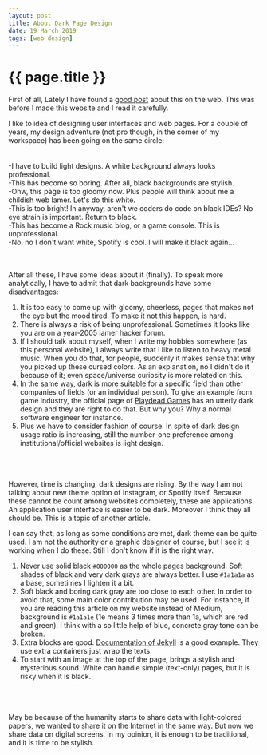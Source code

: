 ```yaml
---
layout: post
title: About Dark Page Design
date: 19 March 2019
tags: [web design]
---
```


# {{ page.title }}

First of all, Lately I have found a [good post](https://1stwebdesigner.com/dark-or-light/) about this on the web. This was before I made this website and I read it carefully.

I like to idea of designing user interfaces and web pages. For a couple of years, my design adventure (not pro though, in the corner of my workspace) has been going on
the same circle:
<br><br><br>
-I have to build light designs. A white background always looks professional.<br>
-This has become so boring. After all, black backgrounds are stylish.<br>
-Ohw, this page is too gloomy now. Plus people will think about me a childish web lamer. Let's do this white.<br>
-This is too bright! In anyway, aren't we coders do code on black IDEs? No eye strain is important. Return to black.<br>
-This has become a Rock music blog, or a game console. This is unprofessional.<br>
-No, no I don't want white, Spotify is cool. I will make it black again...
<br><br><br>

After all these, I have some ideas about it (finally). To speak more analytically, I have to admit that dark backgrounds have some disadvantages:

1. It is too easy to come up with gloomy, cheerless, pages that makes not the eye but the mood tired. To make it not this happen, is hard.
2. There is always a risk of being unprofessional. Sometimes it looks like you are on a year-2005 lamer hacker forum.
3. If I should talk about myself, when I write my hobbies somewhere (as this personal website), I always write that I like to listen to heavy metal music. When you do that,
for people, suddenly it makes sense that why you picked up these cursed colors. As an explanation, no I didn't do it because of it; even space/universe curiosity is more related on this.
4. In the same way, dark is more suitable for a specific field than other companies of fields (or an individual person). To give an example from game industry, the official page of [Playdead Games](https://playdead.com/) has an utterly dark design and they are right to do that. But why you? Why a normal software engineer for instance.
5. Plus we have to consider fashion of course. In spite of dark design usage ratio is increasing, still the number-one preference among institutional/official websites is light design.

<br><br><br>
However, time is changing, dark designs are rising. By the way I am not talking about new theme option of Instagram, or Spotify itself. Because
these cannot be count among websites completely, these are applications. An application user interface is easier to be dark. Moreover I think they all should be. This is a topic of another
article.

I can say that, as long as some conditions are met, dark theme can be quite used. I am not the authority or a graphic designer of course, but I see it is working when I do these.
Still I don't know if it is the right way.

1. Never use solid black `#000000` as the whole pages background. Soft shades of black and very dark grays are always better. I use `#1a1a1a` as a base, sometimes I lighten it a bit.
2. Soft black and boring dark gray are too close to each other. In order to avoid that, some main color contribution may be used. For instance, if you are reading this article on
my website instead of Medium, background is `#1a1a1e` (1e means 3 times more than 1a, which are red and green). I think with a so little help of blue, concrete gray tone can be broken.
3. Extra blocks are good. [Documentation of Jekyll](https://jekyllrb.com/docs/) is a good example. They use extra containers just wrap the texts.  
4. To start with an image at the top of the page, brings a stylish and mysterious sound. White can handle simple (text-only) pages, but it is risky when it is black.

<br><br><br>
May be because of the humanity starts to share data with light-colored papers, we wanted to share it on the Internet in the same way. But now we share data on digital screens. In my
opinion, it is enough to be traditional, and it is time to be stylish.

